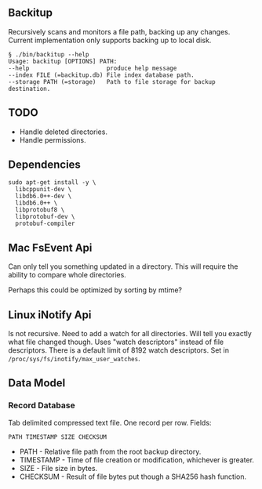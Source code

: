 ## Backitup

Recursively scans and monitors a file path, backing up any changes. Current implementation only supports backing up to local disk.

```
§ ./bin/backitup --help
Usage: backitup [OPTIONS] PATH:
--help                      produce help message
--index FILE (=backitup.db) File index database path.
--storage PATH (=storage)   Path to file storage for backup destination.
```

## TODO

* Handle deleted directories.
* Handle permissions.

## Dependencies

```
sudo apt-get install -y \
  libcppunit-dev \
  libdb6.0++-dev \
  libdb6.0++ \
  libprotobuf8 \
  libprotobuf-dev \
  protobuf-compiler
```

## Mac FsEvent Api

Can only tell you something updated in a directory. This will require the ability to compare whole directories.

Perhaps this could be optimized by sorting by mtime?

## Linux iNotify Api

Is not recursive. Need to add a watch for all directories. Will tell you exactly what file changed though. Uses "watch descriptors" instead of file descriptors. There is a default limit of 8192 watch descriptors. Set in `/proc/sys/fs/inotify/max_user_watches`.

## Data Model

### Record Database

Tab delimited compressed text file. One record per row. Fields:

```
PATH TIMESTAMP SIZE CHECKSUM
```

* PATH - Relative file path from the root backup directory.
* TIMESTAMP - Time of file creation or modification, whichever is greater.
* SIZE - File size in bytes.
* CHECKSUM - Result of file bytes put though a SHA256 hash function.
